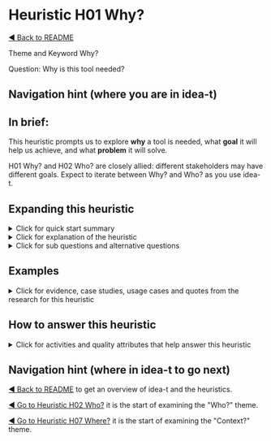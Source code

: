 <a name="TopofPage"></a>

# Heuristic H01 Why?

[◄ Back to README](../README.md)

Theme and Keyword Why?

Question: Why is this tool needed?

## Navigation hint (where you are in idea-t)

## In brief:

This heuristic prompts us to explore **why** a tool is needed, what **goal** it will help us achieve, and what **problem** it will solve. 

H01 Why? and H02 Who? are closely allied: different stakeholders may have different goals. Expect to iterate between Why? and Who? as you use idea-t.

## Expanding this heuristic
<details close>
  <summary>Click for quick start summary
  </summary> 

  -  Why is the tool needed?
  -  What goal does it help with?
  -  What problem does it solve?
  -  What alternatives are there to the tool?
  -  Is a tool the best option to solve the problem or achieve the goal?

  -  Goals may include decreasing time to market, increasing certainty, decreasing costs.
  -  It may be necessary to make a business case for the tool, that includes the costs, benefits, and constraints experienced both with and without the tool.
 
</details>

<details close>
  <summary>Click for explanation of the heuristic
  </summary> 

The research showed that sometimes we forget to ask "why?" a tool is needed. 

Examining the goals we want to achieve and the problems we want to ovvercome help understand whether a tool will help, or not.

If you've embarked on designing, building, or choosing a new tool to help support testing... 
Think about:

-	what problem the tool is intended to solve, and whether a tool is the best option for solving that problem. 
-	the people who are testing and the organization, and how their (different) goals need supporting. 
-	enablers and blockers to meeting those goals. 
-	both the testers and the organization have motivations to adopt or to resist a new tool, and these may be the same or may conflict.

If you are tool designer or vendor, especially if you will not use the tool yourselves, you also ask this question as:
"Why do *they* need this tool?" 
They might be different users, different customers, and other stakeholders.

Also ask "Why else?" and "Why not?"


</details>

<details close>
  
  <summary>Click for sub questions and alternative questions
  </summary> 

### Sub questions and alternative questions

Key questions to ask yourself:
-	Is there a problem to solve?
-	Is it organizational or technical or something else?
-	What is missing from the existing toolset?
-	Why does the tester need the tool?
-	Why does the organization want the tool?

### Role-based alternative questions

For tool users: Why do we need this tool?
-	Will this tool support what we are doing/want to achieve?

For tool suppliers: 
- Why do our customers need this tool?
- Why do we want to supply this tool?
- Can you design the tool to increase productivity?
-	Can you design the tool to reduce risk and increase value?
-	Can you design the tool to improve the reach and certainty of people’s work?


### Not? 
Why not? 

- What are the reasons we might not need this tool?
-	Does use of this tool cause any breach of ethical goals?
- What happens if (part of) the tool is not used?
- Should we use the tool at all?


### Else?
Why else?
-	Are there contradicting goals from different parts of the organization?



</details>

## Examples

<details close>
  
  <summary>Click for evidence, case studies, usage cases and quotes from the research for this heuristic
  </summary> 

  - Research Point: In the research leading to the design of these heuristics, we found there are often conflicting goals and expectations for the tools, and different perceptions of what problems needed resolving to enable improvement in working practices. 
  - Conflicting or unclear goals mean tool acquisition may be done in a short-term mindset. 
  - In some studies, tools were not the solution to the problem the participant was trying to address.

### Usage cases

In one usage, the heuristics started to be introduced late and the participant identified that asking **H01 Why?** can be difficult as it might force a change of mind set or a change of direction, by acknowledging different people will have different goals. While that could be exactly what is needed, it is also difficult to do because people are reluctant to change:

*'In later stages, however, this question may need to be adapted. Once discussions shift toward solutions, it can be challenging to steer back to the broader "why." Different personas appear at different stages with a unique perspective on the purpose of the tool. For instance, the buyer persona’s "why" may differ significantly from that of the tool's end users. To fully understand why the tool is needed, it’s essential to ask about challenges and goals from multiple stakeholders.'*

In this scenario, the participant decided to go with the Why? and Which tool? decisions as they were in place, and use the heuristics to guide their own work in planning future workshops.


### Case studies examples

TBD add a link to case study 1 summary


### Quotes from research participants

*"There may be several organizations - even within one organization - with conflicting goals for the same tool [example given of password control tool] Audit versus Dev may have different views about how that might be used"*

*"muddling through - don't have a goal ... just want to do things ... get things done"*

*"change always comes with some resistance, Discussing and setting a clear, shared goal we got a better understanding and purpose to find energy and time and money to finish the transition"*

*" I would suggest we stop seeing tools as our main goal that will save us, or do the job for us"*

</details>

## How to answer this heuristic

<details close>
  
  <summary>Click for activities and quality attributes that help answer this heuristic
  </summary> 
  
### Activities

Activities to help you understand goals include:

- [SWOT Analysis](/How-To/Activities/SWOT-Analysis.md) 
- [Gap Analysis](/How-To/Activities/Gap-Analysis.md)
- [Contextual Inquiry](/How-To/Activities/Contextual-Inquiry.md)
- [Building a Business Case and Calculating Return on Investment](/How-To/Activities/Business-cases.md)

  Activities are described in the [Activities folder](/How-To/Activities/About-Activities-Folder.md).

### Quality Attributes
- Quality in Use Attributes: Freedom from Risk
- Product Quality Attributes: User goals, Appropriateness

Mapping Heuristics to Quality Attributes is explained in the [Quality Attributes Folder](/How-To/QualityAttributes/About-Quality-Attributes-Folder.md)


</details>

## Navigation hint (where in idea-t to go next)

[◄ Back to README](../README.md)   to get an overview of idea-t and the heuristics. 

[◄ Go to Heuristic H02 Who?](/Heuristics/H02-Who.md)  it is the start of examining the "Who?" theme.

[◄ Go to Heuristic H07 Where?](/Heuristics/H07-Where.md)  it is the start of examining the "Context?" theme.


